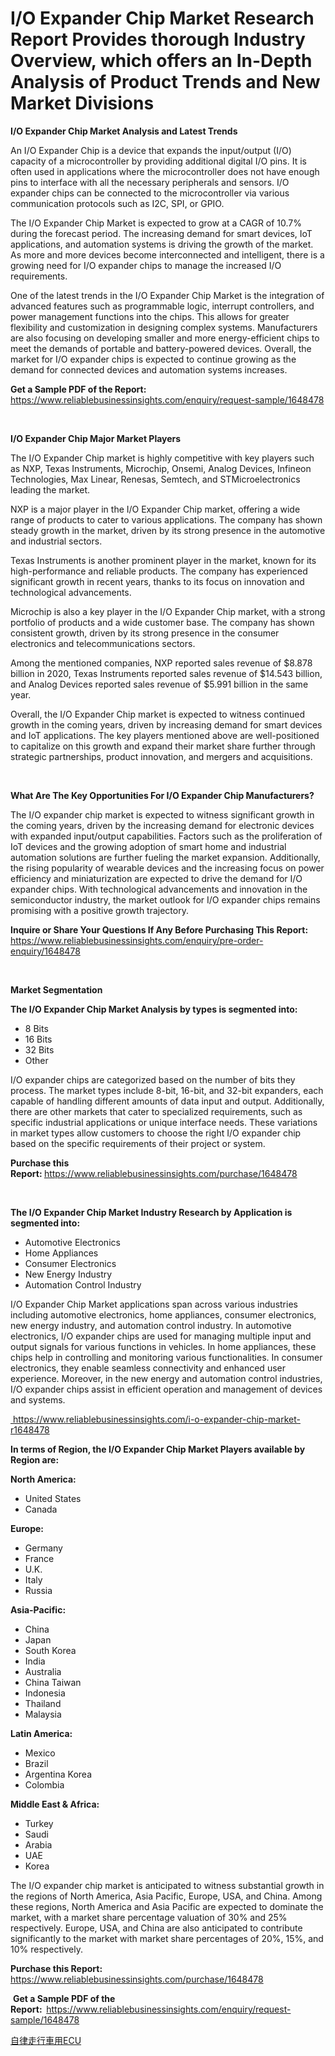 <p><h1>I/O Expander Chip Market Research Report Provides thorough Industry Overview, which offers an In-Depth Analysis of Product Trends and New Market Divisions</h1></p><p><strong>I/O Expander Chip Market Analysis and Latest Trends</strong></p>
<p><p>An I/O Expander Chip is a device that expands the input/output (I/O) capacity of a microcontroller by providing additional digital I/O pins. It is often used in applications where the microcontroller does not have enough pins to interface with all the necessary peripherals and sensors. I/O expander chips can be connected to the microcontroller via various communication protocols such as I2C, SPI, or GPIO.</p><p>The I/O Expander Chip Market is expected to grow at a CAGR of 10.7% during the forecast period. The increasing demand for smart devices, IoT applications, and automation systems is driving the growth of the market. As more and more devices become interconnected and intelligent, there is a growing need for I/O expander chips to manage the increased I/O requirements.</p><p>One of the latest trends in the I/O Expander Chip Market is the integration of advanced features such as programmable logic, interrupt controllers, and power management functions into the chips. This allows for greater flexibility and customization in designing complex systems. Manufacturers are also focusing on developing smaller and more energy-efficient chips to meet the demands of portable and battery-powered devices. Overall, the market for I/O expander chips is expected to continue growing as the demand for connected devices and automation systems increases.</p></p>
<p><strong>Get a Sample PDF of the Report:&nbsp;</strong> <a href="https://www.reliablebusinessinsights.com/enquiry/request-sample/1648478">https://www.reliablebusinessinsights.com/enquiry/request-sample/1648478</a></p>
<p>&nbsp;</p>
<p><strong>I/O Expander Chip Major Market Players</strong></p>
<p><p>The I/O Expander Chip market is highly competitive with key players such as NXP, Texas Instruments, Microchip, Onsemi, Analog Devices, Infineon Technologies, Max Linear, Renesas, Semtech, and STMicroelectronics leading the market. </p><p>NXP is a major player in the I/O Expander Chip market, offering a wide range of products to cater to various applications. The company has shown steady growth in the market, driven by its strong presence in the automotive and industrial sectors.</p><p>Texas Instruments is another prominent player in the market, known for its high-performance and reliable products. The company has experienced significant growth in recent years, thanks to its focus on innovation and technological advancements.</p><p>Microchip is also a key player in the I/O Expander Chip market, with a strong portfolio of products and a wide customer base. The company has shown consistent growth, driven by its strong presence in the consumer electronics and telecommunications sectors.</p><p>Among the mentioned companies, NXP reported sales revenue of $8.878 billion in 2020, Texas Instruments reported sales revenue of $14.543 billion, and Analog Devices reported sales revenue of $5.991 billion in the same year.</p><p>Overall, the I/O Expander Chip market is expected to witness continued growth in the coming years, driven by increasing demand for smart devices and IoT applications. The key players mentioned above are well-positioned to capitalize on this growth and expand their market share further through strategic partnerships, product innovation, and mergers and acquisitions.</p></p>
<p>&nbsp;</p>
<p><strong>What Are The Key Opportunities For I/O Expander Chip Manufacturers?</strong></p>
<p><p>The I/O expander chip market is expected to witness significant growth in the coming years, driven by the increasing demand for electronic devices with expanded input/output capabilities. Factors such as the proliferation of IoT devices and the growing adoption of smart home and industrial automation solutions are further fueling the market expansion. Additionally, the rising popularity of wearable devices and the increasing focus on power efficiency and miniaturization are expected to drive the demand for I/O expander chips. With technological advancements and innovation in the semiconductor industry, the market outlook for I/O expander chips remains promising with a positive growth trajectory.</p></p>
<p><strong>Inquire or Share Your Questions If Any Before Purchasing This Report:</strong> <a href="https://www.reliablebusinessinsights.com/enquiry/pre-order-enquiry/1648478">https://www.reliablebusinessinsights.com/enquiry/pre-order-enquiry/1648478</a></p>
<p>&nbsp;</p>
<p><strong>Market Segmentation</strong></p>
<p><strong>The I/O Expander Chip Market Analysis by types is segmented into:</strong></p>
<p><ul><li>8 Bits</li><li>16 Bits</li><li>32 Bits</li><li>Other</li></ul></p>
<p><p>I/O expander chips are categorized based on the number of bits they process. The market types include 8-bit, 16-bit, and 32-bit expanders, each capable of handling different amounts of data input and output. Additionally, there are other markets that cater to specialized requirements, such as specific industrial applications or unique interface needs. These variations in market types allow customers to choose the right I/O expander chip based on the specific requirements of their project or system.</p></p>
<p><strong>Purchase this Report:&nbsp;</strong><a href="https://www.reliablebusinessinsights.com/purchase/1648478">https://www.reliablebusinessinsights.com/purchase/1648478</a></p>
<p>&nbsp;</p>
<p><strong>The I/O Expander Chip Market Industry Research by Application is segmented into:</strong></p>
<p><ul><li>Automotive Electronics</li><li>Home Appliances</li><li>Consumer Electronics</li><li>New Energy Industry</li><li>Automation Control Industry</li></ul></p>
<p><p>I/O Expander Chip Market applications span across various industries including automotive electronics, home appliances, consumer electronics, new energy industry, and automation control industry. In automotive electronics, I/O expander chips are used for managing multiple input and output signals for various functions in vehicles. In home appliances, these chips help in controlling and monitoring various functionalities. In consumer electronics, they enable seamless connectivity and enhanced user experience. Moreover, in the new energy and automation control industries, I/O expander chips assist in efficient operation and management of devices and systems.</p></p>
<p><a href="https://www.reliablebusinessinsights.com/i-o-expander-chip-market-r1648478">&nbsp;https://www.reliablebusinessinsights.com/i-o-expander-chip-market-r1648478</a></p>
<p><strong>In terms of Region, the I/O Expander Chip Market Players available by Region are:</strong></p>
<p>
    <p> <strong> North America: </strong>
        <ul>
            <li>United States</li>
            <li>Canada</li>
        </ul>
        </p> 
    <p> <strong> Europe: </strong>
        <ul>
            <li>Germany</li>
            <li>France</li>
            <li>U.K.</li>
            <li>Italy</li>
            <li>Russia</li>
        </ul>
        </p> 
    <p> <strong> Asia-Pacific: </strong>
        <ul>
            <li>China</li>
            <li>Japan</li>
            <li>South Korea</li>
            <li>India</li>
            <li>Australia</li>
            <li>China Taiwan</li>
            <li>Indonesia</li>
            <li>Thailand</li>
            <li>Malaysia</li>
        </ul>
        </p> 
    <p> <strong> Latin America: </strong>
        <ul>
            <li>Mexico</li>
            <li>Brazil</li>
            <li>Argentina Korea</li>
            <li>Colombia</li>
        </ul>
        </p> 
    <p> <strong> Middle East & Africa: </strong>
        <ul>
            <li>Turkey</li>
            <li>Saudi</li>
            <li>Arabia</li>
            <li>UAE</li>
            <li>Korea</li>
        </ul>
    </p>
    </p>
<p><p>The I/O expander chip market is anticipated to witness substantial growth in the regions of North America, Asia Pacific, Europe, USA, and China. Among these regions, North America and Asia Pacific are expected to dominate the market, with a market share percentage valuation of 30% and 25% respectively. Europe, USA, and China are also anticipated to contribute significantly to the market with market share percentages of 20%, 15%, and 10% respectively.</p></p>
<p><strong>Purchase this Report: </strong><a href="https://www.reliablebusinessinsights.com/purchase/1648478">https://www.reliablebusinessinsights.com/purchase/1648478</a></p>
<p>&nbsp;<strong>Get a Sample PDF of the Report:&nbsp;&nbsp;</strong><a href="https://www.reliablebusinessinsights.com/enquiry/request-sample/1648478">https://www.reliablebusinessinsights.com/enquiry/request-sample/1648478</a></p>
<p><strong></strong></p>
<p><p><a href="https://github.com/mohamedbakry57/Market-Research-Report-List-5/blob/main/6903943183102.md">自律走行車用ECU</a></p></p>